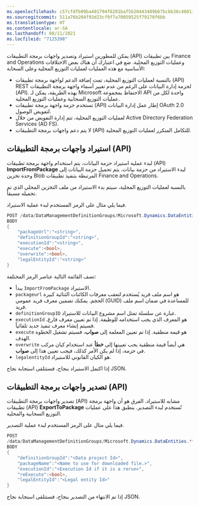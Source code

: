 ```yaml
---
ms.openlocfilehash: c57cfdfb09ba401794f6201baf5b20443489b67bcbb36c4601103c90574cd0ee
ms.sourcegitcommit: 511a76b204f93d23cf9f7a70059525f79170f6bb
ms.translationtype: HT
ms.contentlocale: ar-SA
ms.lasthandoff: 08/11/2021
ms.locfileid: "7125398"
---
```

يمكن للمطورين استيراد وتصدير واجهات برمجة التطبيقات (API) بين تطبيقات Finance and Operations وعمليات التوزيع المحلية. ضع في اعتبارك أن هناك بعض الاختلافات الأساسية مع هذه العمليات لعمليات التوزيع المحلية وعلى السحابة: 

-   بالنسبة لعمليات التوزيع المحلية، تمت إضافة الدعم لواجهة برمجة تطبيقات (API) REST لحزمة إدارة البيانات على الرغم من عدم تغيير أسماء واجهة برمجة التطبيقات (API). بهذه الطريقة، يمكن لـ Microsoft الاحتفاظ بمجموعة API واحدة لكل من عمليات التوزيع السحابية وعمليات التوزيع المحلية.
-   تستخدم حزمة واجهة برمجة تطبيقات (API) إطار عمل إدارة البيانات OAuth 2.0 لتفويض الوصول.
-   لعمليات التوزيع المحلية، تتم إدارة التفويض من خلال Active Directory Federation Services ‏(AD FS).
-   لا يتم دعم واجهات برمجة التطبيقات (API) للتكامل المتكرر لعمليات التوزيع المحلية.

## <a name="importing-apis"></a>استيراد واجهات برمجة التطبيقات (API)

لبدء عملية استيراد حزمة البيانات، يتم استخدام واجهة برمجة تطبيقات (API) **ImportFromPackage** لبدء الاستيراد من حزمة بيانات. يتم تحميل حزمة البيانات إلى وحدة تخزين Blob المرتبطة بتنفيذ تطبيقات Finance and Operations.

بالنسبة لعمليات التوزيع المحلية، سيتم بدء الاستيراد من ملف التخزين المحلي الذي تم تحميله مسبقاً.

فيما يلي مثال على الرمز المستخدم لبدء عملية الاستيراد.
```csharp
POST /data/DataManagementDefinitionGroups/Microsoft.Dynamics.DataEntities.**ImportFromPackage**
BODY
{
    "packageUrl":"<string>",
    "definitionGroupId":"<string>",
    "executionId":"<string>",
    "execute":<bool>,
    "overwrite":<bool>,
    "legalEntityId":"<string>"
}
```
تصف القائمة التالية عناصر الرمز المختلفة:

-    يبدأ `ImportFromPackage` الاستيراد.
-    `packageurl` هو اسم ملف فريد يُستخدم لتعقب معرفات الكائنات الثنائية كبيرة الحجم. يمكنك تضمين معرف فريد عمومي (GUID) للمساعدة في ضمان اسم ملف فريد.
-    `definitionGroupID` عبارة عن سلسلة تمثل اسم مشروع البيانات للاستيراد.
-    `executionId` هو المعرف الذي يجب استخدامه للوظيفة. إذا تم تعيين معرف فارغ، فسيتم إنشاء معرف تنفيذ جديد تلقائياً.
-    `execute` هو قيمة منطقية. إذا تم تعيين المعلمة إلى **صواب**، فسيتم تشغيل الخطوة الهدف.
-    `overwrite` هي أيضاً قيمة منطقية يجب تعيينها إلى **خطأ** عند استخدام كيان مركب في حزمة، إذا لم يكن الأمر كذلك، فيجب تعيين هذا إلى **صواب**.
-    `legalentityId` هو الكيان القانوني للاستيراد.

إذا اكتمل الاستيراد بنجاح، فستتلقى استجابة نجاح JSON.

## <a name="exporting-apis"></a>تصدير واجهات برمجة التطبيقات (API)

تصدير واجهات برمجة التطبيقات (API) مشابه للاستيراد. الفرق هو أن واجهة برمجة تطبيقات (API) **ExportToPackage** تُستخدم لبدء التصدير. ينطبق هذا على عمليات التوزيع السحابية والمحلية.

فيما يلي مثال على الرمز المستخدم لبدء عملية التصدير.
```csharp
POST
/data/DataManagementDefinitionGroups/Microsoft.Dynamics.DataEntities.**ExportToPackage**
BODY
{
    "definitionGroupId":"<Data project Id>",
    "packageName":"<Name to use for downloaded file.>",
    "executionId":"<Execution Id if it is a rerun>",
    "reExecute":<bool>,
    "legalEntityId":"<Legal entity Id>"
}
```
إذا تم الانتهاء من التصدير بنجاح، فستتلقى استجابة نجاح JSON.
